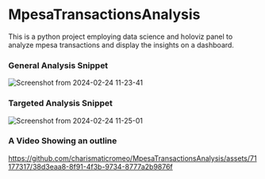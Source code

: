 # MpesaTransactionsAnalysis
This is a python project employing data science and holoviz panel to analyze mpesa transactions and display the insights on a dashboard.
### General Analysis Snippet
![Screenshot from 2024-02-24 11-23-41](https://github.com/charismaticromeo/MpesaTransactionsAnalysis/assets/71177317/68bddb8e-06e5-464d-bb54-a5e838aa9fa6)

### Targeted Analysis Snippet
![Screenshot from 2024-02-24 11-25-01](https://github.com/charismaticromeo/MpesaTransactionsAnalysis/assets/71177317/fb19bd8f-cf6d-483f-8766-714d6fb89b5d)

### A Video Showing an outline


https://github.com/charismaticromeo/MpesaTransactionsAnalysis/assets/71177317/38d3eaa8-8f91-4f3b-9734-8777a2b9876f

